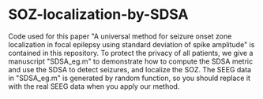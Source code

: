 # SOZ-localization-by-SDSA
Code used for this paper "A universal method for seizure onset zone localization in focal epilepsy using standard deviation of spike amplitude" is contained in this repository.
To protect the privacy of all patients, we give a manuscript "SDSA_eg.m" to demonstrate how to compute the SDSA metric and use the SDSA to detect seizures, and localize the SOZ.
The SEEG data in "SDSA_eg.m" is generated by random function, so you should replace it with the real SEEG data when you apply our method.
